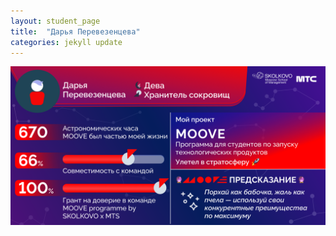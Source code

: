```yaml
---
layout: student_page
title:  "Дарья Перевезенцева"
categories: jekyll update
---
```


<img class="img-fluid" src="/img/posts/Дарья Перевезенцева.png" alt="team">
